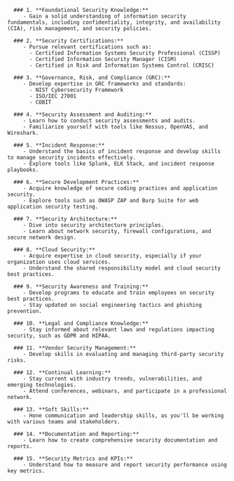 
      ### 1. **Foundational Security Knowledge:**
         - Gain a solid understanding of information security fundamentals, including confidentiality, integrity, and availability (CIA), risk management, and security policies.
      
      ### 2. **Security Certifications:**
         - Pursue relevant certifications such as:
           - Certified Information Systems Security Professional (CISSP)
           - Certified Information Security Manager (CISM)
           - Certified in Risk and Information Systems Control (CRISC)
      
      ### 3. **Governance, Risk, and Compliance (GRC):**
         - Develop expertise in GRC frameworks and standards:
           - NIST Cybersecurity Framework
           - ISO/IEC 27001
           - COBIT
      
      ### 4. **Security Assessment and Auditing:**
         - Learn how to conduct security assessments and audits.
         - Familiarize yourself with tools like Nessus, OpenVAS, and Wireshark.
      
      ### 5. **Incident Response:**
         - Understand the basics of incident response and develop skills to manage security incidents effectively.
         - Explore tools like Splunk, ELK Stack, and incident response playbooks.
      
      ### 6. **Secure Development Practices:**
         - Acquire knowledge of secure coding practices and application security.
         - Explore tools such as OWASP ZAP and Burp Suite for web application security testing.
      
      ### 7. **Security Architecture:**
         - Dive into security architecture principles.
         - Learn about network security, firewall configurations, and secure network design.
      
      ### 8. **Cloud Security:**
         - Acquire expertise in cloud security, especially if your organization uses cloud services.
         - Understand the shared responsibility model and cloud security best practices.
      
      ### 9. **Security Awareness and Training:**
         - Develop programs to educate and train employees on security best practices.
         - Stay updated on social engineering tactics and phishing prevention.
      
      ### 10. **Legal and Compliance Knowledge:**
         - Stay informed about relevant laws and regulations impacting security, such as GDPR and HIPAA.
      
      ### 11. **Vendor Security Management:**
         - Develop skills in evaluating and managing third-party security risks.
      
      ### 12. **Continual Learning:**
         - Stay current with industry trends, vulnerabilities, and emerging technologies.
         - Attend conferences, webinars, and participate in a professional network.
      
      ### 13. **Soft Skills:**
         - Hone communication and leadership skills, as you'll be working with various teams and stakeholders.
      
      ### 14. **Documentation and Reporting:**
         - Learn how to create comprehensive security documentation and reports.
      
      ### 15. **Security Metrics and KPIs:**
         - Understand how to measure and report security performance using key metrics.
